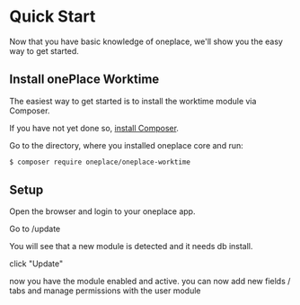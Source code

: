# Quick Start

Now that you have basic knowledge of oneplace, we'll show you the easy way to get started.

## Install onePlace Worktime

The easiest way to get started is to install the worktime module via
Composer.

If you have not yet done so, [install Composer](https://getcomposer.org/doc/00-intro.md#installation-linux-unix-osx).

Go to the directory, where you installed oneplace core and run:

```bash
$ composer require oneplace/oneplace-worktime
```

## Setup
Open the browser and login to your oneplace app.

Go to /update

You will see that a new module is detected and it needs db install.

click "Update"

now you have the module enabled and active. you can now add new fields / tabs
and manage permissions with the user module